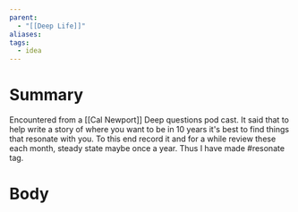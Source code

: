 ```yaml
---
parent:
  - "[[Deep Life]]"
aliases: 
tags:
  - idea
---
```

# Summary 
Encountered from a [[Cal Newport]] Deep questions pod cast. It said that to help write a story of where you want to be in 10 years it's best to find things that resonate with you. To this end record it and for a while review these each month, steady state maybe once a year. Thus I have made #resonate tag.
# Body

